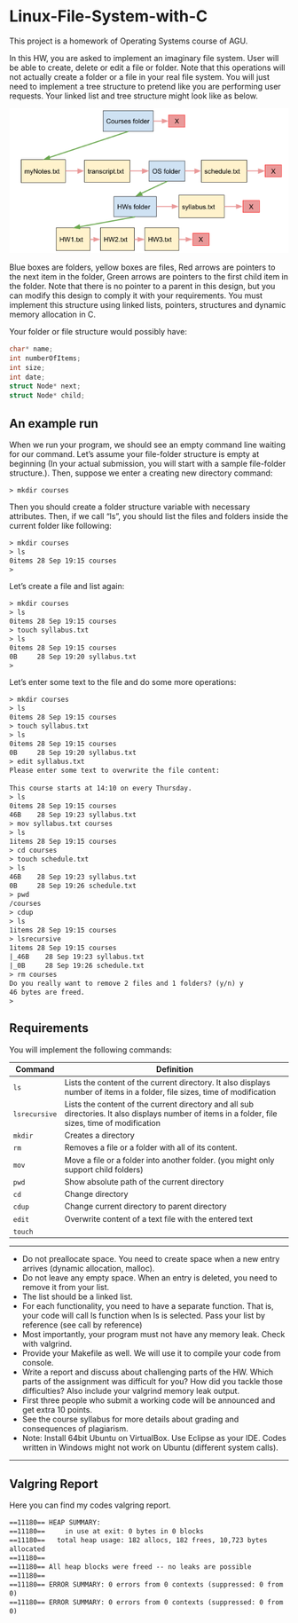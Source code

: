 # Linux-File-System-with-C

This project is a homework of Operating Systems course of AGU.

In this HW, you are asked to implement an imaginary file system. User will be able to create, delete or edit a file or folder. Note that this operations will not actually create a folder or a file in your real file system. You will just need to implement a tree structure to pretend like you are performing user requests. Your linked list and tree structure might look like as below.

![file_system](https://raw.githubusercontent.com/mansurmuaz/Linux-File-System-with-C/master/file_system.png)

Blue boxes are folders, yellow boxes are files, Red arrows are pointers to the next item in the folder, Green arrows are pointers to the first child item in the folder. Note that there is no pointer to a parent in this design, but you can modify this design to comply it with your requirements. You must implement this structure using linked lists, pointers, structures and dynamic memory allocation in C.

Your folder or file structure would possibly have:

```C
char* name;
int numberOfItems;
int size;
int date;
struct Node* next;
struct Node* child;
```

## An example run

When we run your program, we should see an empty command line waiting for our command. Let’s assume your file-folder structure is empty at beginning (In your actual submission, you will start with a sample file-folder structure.). Then, suppose we enter a creating new directory command:
```
> mkdir courses
```

Then you should create a folder structure variable with necessary attributes. Then, if we call “ls”, you should list the files and folders inside the current folder like following:

```
> mkdir courses
> ls
0items 28 Sep 19:15 courses
>
```

Let’s create a file and list again:

```
> mkdir courses
> ls
0items 28 Sep 19:15 courses
> touch syllabus.txt
> ls
0items 28 Sep 19:15 courses
0B     28 Sep 19:20 syllabus.txt
>
```

Let’s enter some text to the file and do some more operations:

```
> mkdir courses
> ls
0items 28 Sep 19:15 courses
> touch syllabus.txt
> ls
0items 28 Sep 19:15 courses
0B     28 Sep 19:20 syllabus.txt
> edit syllabus.txt
Please enter some text to overwrite the file content:

This course starts at 14:10 on every Thursday.
> ls
0items 28 Sep 19:15 courses
46B    28 Sep 19:23 syllabus.txt
> mov syllabus.txt courses
> ls
1items 28 Sep 19:15 courses
> cd courses
> touch schedule.txt
> ls
46B    28 Sep 19:23 syllabus.txt
0B     28 Sep 19:26 schedule.txt
> pwd
/courses
> cdup
> ls 
1items 28 Sep 19:15 courses
> lsrecursive
1items 28 Sep 19:15 courses
|_46B    28 Sep 19:23 syllabus.txt
|_0B     28 Sep 19:26 schedule.txt
> rm courses
Do you really want to remove 2 files and 1 folders? (y/n) y
46 bytes are freed.
>
```

## Requirements

You will implement the following commands:

Command | Definition
--- | ---
`ls` | Lists the content of the current directory. It also displays number of items in a folder, file sizes, time of modification
`lsrecursive` | Lists the content of the current directory and all sub directories. It also displays number of items in a folder, file sizes, time of modification
`mkdir` | Creates a directory
`rm` | Removes a file or a folder with all of its content.
`mov` | Move a file or a folder into another folder. (you might only support child folders)
`pwd` | Show absolute path of the current directory
`cd` | Change directory
`cdup` | Change current directory to parent directory
`edit` | Overwrite content of a text file with the entered text
`touch` | 

---

+	Do not preallocate space. You need to create space when a new entry arrives (dynamic allocation, malloc).
+	Do not leave any empty space. When an entry is deleted, you need to remove it from your list.
+	The list should be a linked list.
+	For each functionality, you need to have a separate function. That is, your code will call ls function when ls is selected. Pass your list by reference (see call by reference)
+	Most importantly, your program must not have any memory leak. Check with valgrind.
+	Provide your Makefile as well. We will use it to compile your code from console.
+	Write a report and discuss about challenging parts of the HW. Which parts of the assignment was difficult for you? How did you tackle those difficulties? Also include your valgrind memory leak output.
+	First three people who submit a working code will be announced and get extra 10 points.
+	See the course syllabus for more details about grading and consequences of plagiarism.
+	Note:	Install 64bit Ubuntu on VirtualBox. Use Eclipse as your IDE. Codes written in Windows might not work on Ubuntu (different system calls).


---
## Valgring Report
Here you can find my codes valgring report.

```
==11180== HEAP SUMMARY:
==11180==     in use at exit: 0 bytes in 0 blocks
==11180==   total heap usage: 182 allocs, 182 frees, 10,723 bytes allocated
==11180==
==11180== All heap blocks were freed -- no leaks are possible
==11180==
==11180== ERROR SUMMARY: 0 errors from 0 contexts (suppressed: 0 from 0)
==11180== ERROR SUMMARY: 0 errors from 0 contexts (suppressed: 0 from 0)
```
